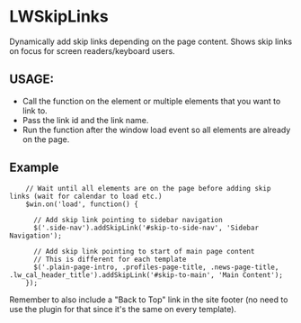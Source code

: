 # LWSkipLinks

Dynamically add skip links depending on the page content. Shows skip links on focus for screen readers/keyboard users.

## USAGE:
*  Call the function on the element or multiple elements that you want to link to.
*  Pass the link id and the link name.
*  Run the function after the window load event so all elements are already on the page.


## Example

```
    // Wait until all elements are on the page before adding skip links (wait for calendar to load etc.)
    $win.on('load', function() {

      // Add skip link pointing to sidebar navigation
      $('.side-nav').addSkipLink('#skip-to-side-nav', 'Sidebar Navigation');

      // Add skip link pointing to start of main page content
      // This is different for each template
      $('.plain-page-intro, .profiles-page-title, .news-page-title, .lw_cal_header_title').addSkipLink('#skip-to-main', 'Main Content');
    });
```

Remember to also include a "Back to Top" link in the site footer (no need to use the plugin for that since it's the same on every template).
